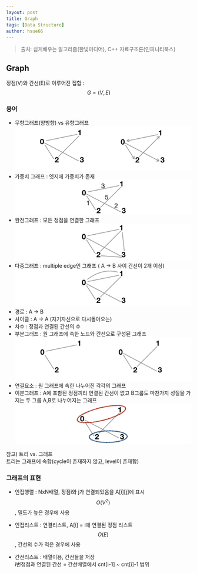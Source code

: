 ```yaml
---
layout: post
title: Graph
tags: [Data Structure]
author: hsue66 
---
```


> 출처: 쉽게배우는 알고리즘(한빛미디어), C++ 자료구조론(인피니티북스)

Graph
--------------
정점(V)와 간선(E)로 이루어진 집합 : $$G = (V,E)$$  

### 용어
* 무향그래프(양방향) vs 유향그래프
![문제](/assets/img/postimg/graph1.png)
* 가중치 그래프 : 엣지에 가중치가 존재
![문제](/assets/img/postimg/graphW.png)
* 완전그래프 : 모든 정점을 연결한 그래프
![문제](/assets/img/postimg/graphC.png)
* 다중그래프 : multiple edge인 그래프 ( A → B 사이 간선이 2개 이상)
![문제](/assets/img/postimg/graphM.png)
* 경로 :  A → B
* 사이클 :  A → A (자기자신으로 다시돌아오는)
* 차수 : 정점과 연결된 간선의 수
* 부분그래프 : 원 그래프에 속한 노드와 간선으로 구성된 그래프
![문제](/assets/img/postimg/graphP.png)
* 연결요소 : 원 그래프에 속한 나누어진 각각의 그래프 
* 이분그래프 : A에 포함된 정점끼리 연결된 간선이 없고 B그룹도 마찬가지 성질을 가지는 두 그룹 A,B로 나누어지는 그래프
![문제](/assets/img/postimg/graphB.png)


참고) 트리 vs. 그래프  
    트리는 그래프에 속함(cycle이 존재하지 않고, level이 존재함)

### 그래프의 표현
- 인접행렬 : NxN배열, 정점i와 j가 연결되있음을 A[i][j]에 표시  
   $$O(V^{2})$$, 밀도가 높은 경우에 사용

- 인접리스트 : 연결리스트, A[i] = i에 연결된 정점 리스트  
   $$O(E)$$, 간선의 수가 적은 경우에 사용

- 간선리스트 : 배열이용, 간선들을 저장  
   i번정점과 연결된 간선 = 간선배열에서 cnt[i-1] ~ cnt[i]-1 범위  

